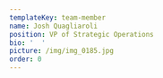 ```yaml
---
templateKey: team-member
name: Josh Quagliaroli
position: VP of Strategic Operations
bio: '  '
picture: /img/img_0185.jpg
order: 0
---
```


